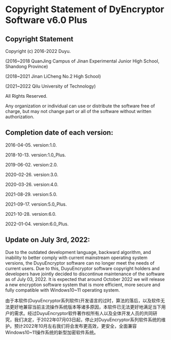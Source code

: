 # Copyright Statement of DyEncryptor Software v6.0 Plus

## Copyright Statement

Copyright (c) 2016-2022 Duyu.

 (2016~2018 QuanJing Campus of Jinan Experimental Junior High School, Shandong Province)
 
 (2018~2021 Jinan LiCheng No.2 High School)
 
 (2021~2022 Qilu University of Technology)

 All Rights Reserved.
 
 Any organization or individual can use or distribute the software free of charge, but may not change part or all of the software without written authorization.
 
 ## Completion date of each version:

 2016-04-05.  version:1.0.
 
 2018-10-13.  version:1.0_Plus.
 
 2019-06-02.  version:2.0.
 
 2020-02-26.  version:3.0.
 
 2020-03-26.  version:4.0.
 
 2021-08-29.  version:5.0.
 
 2021-09-17.  version:5.0_Plus.
 
 2021-10-28.  version:6.0.
 
 2022-01-04.  version:6.0_Plus.


## Update on July 3rd, 2022:
 
 Due to the outdated development language, backward algorithm, and inability to better comply with current mainstream operating system versions, the DuyuEncryptor software can no longer meet the needs of current users. Due to this, DuyuEncryptor software copyright holders and developers have jointly decided to discontinue maintenance of the software as of July 03, 2022. It is expected that around October 2022 we will release a new encryption software system that is more efficient, more secure and fully compatible with Windows10~11 operating system.
 
 由于本软件(DuyuEncryptor系列软件)开发语言的过时，算法的落后，以及软件无法更好地兼容当前主流操作系统版本等诸多原因，本软件已无法更好地满足当下用户的需求。经过DuyuEncryptor软件著作权所有人以及全体开发人员的共同研究，我们决定，于2022年07月03日起，停止对DuyuEncryptor系列软件系统的维护。预计2022年10月左右我们将会发布更高效，更安全，全面兼容Windows10~11操作系统的新型加密软件系统。
